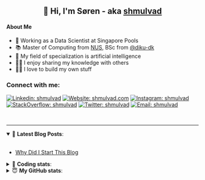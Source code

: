 <h2 align="center">
	👋 Hi, I'm Søren - aka <a href="https://shmulvad.com">shmulvad</a>
</h2>

#### About Me
- 🤖 Working as a Data Scientist at Singapore Pools
- 📚 Master of Computing from [NUS], BSc from [@diku-dk]
- 🧠 My field of specialization is artificial intelligence
- 👨‍🏫 I enjoy sharing my knowledge with others
- 👨‍💻 I love to build my own stuff

### Connect with me:

[![Linkedin: shmulvad](https://img.shields.io/badge/shmulvad-blue?style=flat&logo=Linkedin&logoColor=white)][linkedin]
[![Website: shmulvad.com](https://img.shields.io/badge/shmulvad.com-47CCCC?&style=flat&logo=Google-Chrome&logoColor=white)][website]
[![Instagram: shmulvad](https://img.shields.io/badge/-@shmulvad-purple?style=flat&logo=Instagram&logoColor=white)][instagram]
[![StackOverflow: shmulvad](https://img.shields.io/badge/shmulvad-FE7A16?style=flat&logo=stack-overflow&logoColor=white)][stackOverflow]
[![Twitter: shmulvad](https://img.shields.io/badge/@shmulvad-1ca0f1?style=flat&logo=twitter&logoColor=white)][twitter]
[![Email: shmulvad](https://img.shields.io/badge/shmulvad-D14836?style=flat&logo=gmail&logoColor=white)][mail]

<br />

---

<details open>
 <summary>📕 <b>Latest Blog Posts</b>: </summary>

<br>

<!-- BLOG-POST-LIST:START -->
- [Why Did I Start This Blog](https://shmulvad.com/blog/why-did-start-this-blog)
<!-- BLOG-POST-LIST:END -->

</details>

<!-- --- -->

<details>
 <summary>🤖 <b>Coding stats</b>: </summary>

<br>

NOTE: Doesn't track coding at work or work done in environments such as Jupyter Notebooks.

<!--START_SECTION:waka-->
![Code Time](http://img.shields.io/badge/Code%20Time-1%2C790%20hrs%2036%20mins-blue)

**I'm a Night 🦉** 

```text
🌞 Morning                74 commits          ██░░░░░░░░░░░░░░░░░░░░░░░   06.51 % 
🌆 Daytime                367 commits         ████████░░░░░░░░░░░░░░░░░   32.31 % 
🌃 Evening                467 commits         ██████████░░░░░░░░░░░░░░░   41.11 % 
🌙 Night                  228 commits         █████░░░░░░░░░░░░░░░░░░░░   20.07 % 
```


📊 **This Week I Spent My Time On** 

```text
💬 Programming Languages: 
Python                   9 hrs               ██████████░░░░░░░░░░░░░░░   38.50 % 
HTML                     6 hrs 30 mins       ███████░░░░░░░░░░░░░░░░░░   27.83 % 
Other                    3 hrs 56 mins       ████░░░░░░░░░░░░░░░░░░░░░   16.89 % 
CSS                      1 hr 58 mins        ██░░░░░░░░░░░░░░░░░░░░░░░   08.48 % 
Markdown                 39 mins             █░░░░░░░░░░░░░░░░░░░░░░░░   02.79 % 

🔥 Editors: 
VS Code                  19 hrs 29 mins      █████████████████████░░░░   83.41 % 
Zsh                      3 hrs 52 mins       ████░░░░░░░░░░░░░░░░░░░░░   16.59 % 

🐱‍💻 Projects: 
hit-locator              8 hrs 40 mins       █████████░░░░░░░░░░░░░░░░   37.12 % 
overvaagning-admin       7 hrs 16 mins       ████████░░░░░░░░░░░░░░░░░   31.13 % 
search_string            2 hrs 55 mins       ███░░░░░░░░░░░░░░░░░░░░░░   12.50 % 
name_splitter            1 hr 48 mins        ██░░░░░░░░░░░░░░░░░░░░░░░   07.75 % 
test                     1 hr 3 mins         █░░░░░░░░░░░░░░░░░░░░░░░░   04.52 % 
```


 Last Updated on 01/03/2023 18:43:38 UTC
<!--END_SECTION:waka-->

</details>

<!-- --- -->

<details>
 <summary>😇 <b>My GitHub stats</b>: </summary>

<br>

<img align="left" alt="shmulvad's Github Stats" src="https://github-readme-stats.vercel.app/api?username=shmulvad&show_icons=true&hide_border=true" />

</details>



[website]: https://shmulvad.com
[twitter]: https://twitter.com/shmulvad
[linkedin]: https://linkedin.com/in/shmulvad
[instagram]: https://instagram.com/shmulvad
[stackOverflow]: https://stackoverflow.com/users/9248793/shmulvad
[mail]: mailto:shmulvad@gmail.com
[@diku-dk]: https://github.com/diku-dk
[github]: https://github.com/shmulvad
[NUS]: https://www.nus.edu.sg